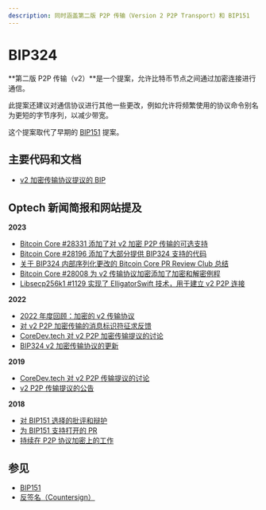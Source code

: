 ```yaml
---
description: 同时涵盖第二版 P2P 传输（Version 2 P2P Transport）和 BIP151
---
```


# BIP324

**第二版 P2P 传输（v2）**是一个提案，允许比特币节点之间通过加密连接进行通信。

此提案还建议对通信协议进行其他一些更改，例如允许将频繁使用的协议命令别名为更短的字节序列，以减少带宽。

这个提案取代了早期的 [BIP151](https://github.com/bitcoin/bips/blob/master/bip-0151.mediawiki) 提案。

## 主要代码和文档

* [v2 加密传输协议提议的 BIP](https://github.com/bitcoin/bips/issues/1378)

## Optech 新闻简报和网站提及

**2023**

* [Bitcoin Core #28331 添加了对 v2 加密 P2P 传输的可选支持](https://bitcoinops.org/en/newsletters/2023/10/11/#bitcoin-core-28331)
* [Bitcoin Core #28196 添加了大部分提供 BIP324 支持的代码](https://bitcoinops.org/en/newsletters/2023/09/20/#bitcoin-core-28196)
* [关于 BIP324 内部序列化更改的 Bitcoin Core PR Review Club 总结](https://bitcoinops.org/en/newsletters/2023/09/13/#bitcoin-core-pr-review-club)
* [Bitcoin Core #28008 为 v2 传输协议加密添加了加密和解密例程](https://bitcoinops.org/en/newsletters/2023/08/16/#bitcoin-core-28008)
* [Libsecp256k1 #1129 实现了 ElligatorSwift 技术，用于建立 v2 P2P 连接](https://bitcoinops.org/en/newsletters/2023/06/28/#libsecp256k1-1129)

**2022**

* [2022 年度回顾：加密的 v2 传输协议](https://bitcoinops.org/en/newsletters/2022/12/21/#v2-transport)
* [对 v2 P2P 加密传输的消息标识符征求反馈](https://bitcoinops.org/en/newsletters/2022/11/02/#bip324-message-identifiers)
* [CoreDev.tech 对 v2 P2P 加密传输提议的讨论](https://bitcoinops.org/en/newsletters/2022/10/26/#transport-encryption)
* [BIP324 v2 加密传输协议的更新](https://bitcoinops.org/en/newsletters/2022/10/19/#bip324-update)

**2019**

* [CoreDev.tech 对 v2 P2P 传输提议的讨论](https://bitcoinops.org/en/newsletters/2019/06/12/#v2-p2p)
* [v2 P2P 传输提议的公告](https://bitcoinops.org/en/newsletters/2019/03/26/#version-2-p2p-transport-proposal)

**2018**

* [对 BIP151 选择的批评和辩护](https://bitcoinops.org/en/newsletters/2018/09/11/#bip151-discussion)
* [为 BIP151 支持打开的 PR](https://bitcoinops.org/en/newsletters/2018/08/28/#pr-opened-for-initial-bip151-support)
* [持续在 P2P 协议加密上的工作](https://bitcoinops.org/en/newsletters/2018/08/21/#p2p-protocol-encryption)

## 参见

* [BIP151](https://github.com/bitcoin/bips/blob/master/bip-0151.mediawiki)
* [反签名（Countersign）](https://bitcoinops.org/en/topics/countersign/)
